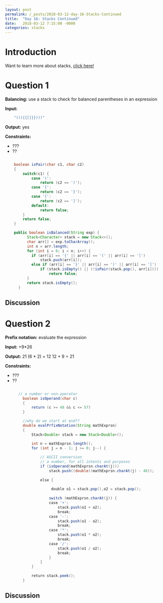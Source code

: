 ```yaml
---
layout: post
permalink: /_posts/2018-03-12-day-16-Stacks-Continued
title:  "Day 16: Stacks Continued"
date:   2018-03-12 7:15:00 -0000
categories: stacks
---
```


# Introduction
Want to learn more about stacks, [click here!](../interview/data-structures)


# Question 1
**Balancing:** use a stack to check for balanced parentheses in an expression

**Input:** 
```java
    "((({{[]}})))"
```

**Output:** yes

**Constraints:** 
*	???
*	??

```java

    boolean isPair(char c1, char c2)
    {
        switch(c1) {        
            case '(': 
                return (c2 == ')');
            case '{': 
                return (c2 == '}');
            case '[': 
                return (c2 == ']');
            default:
                return false;
        }
        return false;
    }

    public boolean isBalanced(String exp) {
          Stack<Character> stack = new Stack<>();
          char arr[] = exp.toCharArray();
          int n = arr.length;
          for (int i = 0; i < n; i++) {
            if (arr[i] == '{' || arr[i] == '(' || arr[i] == '[')
                stack.push(arr[i]);
            else if (arr[i] == '}' || arr[i] == ')' || arr[i] == ']') 
                if (stack.isEmpty() || (!isPair(stack.pop(), arr[i])))
                    return false;
          }
          return stack.isEmpty();
      }

  ```

## Discussion



# Question 2

**Prefix notation:** evaluate the expression

**Input:** +9*26

**Output:** 21 
(6 * 2) = 12
12 + 9 = 21

**Constraints:** 
*	???
*	??

```java

      // a number or non-operator 
        boolean isOperand(char c)
        {
            return (c >= 48 && c <= 57)
        }  

        //why do we start at end??
        double evalPrfixNotation(String mathExprsn)
        {
            Stack<Double> stack = new Stack<Double>();

            int n = mathExprsn.length();
            for (int j = n - 1; j >= 0; j--) {
          
                // ASCII conversion
                // a number, for all intents and purposes
                if (isOperand(mathExprsn.charAt(j))) 
                    stack.push((double)(mathExprsn.charAt(j) - 48)); 
                  
                else {
          
                     double o1 = stack.pop(),o2 = stack.pop();
         
                    switch (mathExprsn.charAt(j)) {
                    case '+':
                        stack.push(o1 + o2);
                        break;
                    case '-':
                        stack.push(o1 - o2);
                        break;
                    case '*':
                        stack.push(o1 * o2);
                        break;
                    case '/':
                        stack.push(o1 / o2);
                        break;
                    }
                }
            }
          
            return stack.peek();
        }

  ```

## Discussion

